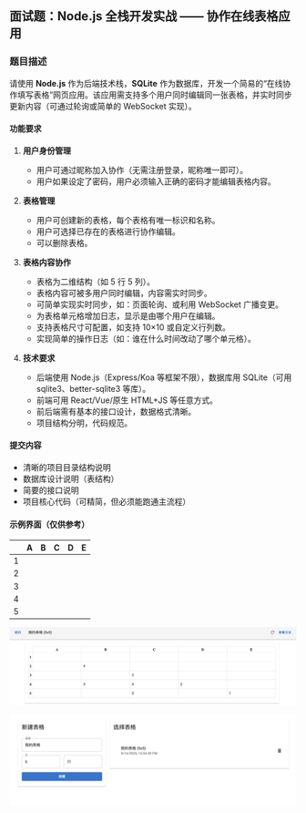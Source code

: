 ## 面试题：Node.js 全栈开发实战 —— 协作在线表格应用

### 题目描述

请使用 **Node.js** 作为后端技术栈，**SQLite** 作为数据库，开发一个简易的“在线协作填写表格”网页应用。该应用需支持多个用户同时编辑同一张表格，并实时同步更新内容（可通过轮询或简单的 WebSocket 实现）。

#### 功能要求

1. **用户身份管理**
   - 用户可通过昵称加入协作（无需注册登录，昵称唯一即可）。
   - 用户如果设定了密码，用户必须输入正确的密码才能编辑表格内容。

2. **表格管理**
   - 用户可创建新的表格，每个表格有唯一标识和名称。
   - 用户可选择已存在的表格进行协作编辑。
   - 可以删除表格。

3. **表格内容协作**
   - 表格为二维结构（如 5 行 5 列）。
   - 表格内容可被多用户同时编辑，内容需实时同步。
   - 可简单实现实时同步，如：页面轮询、或利用 WebSocket 广播变更。
   - 为表格单元格增加日志，显示是由哪个用户在编辑。
   - 支持表格尺寸可配置，如支持 10×10 或自定义行列数。
   - 实现简单的操作日志（如：谁在什么时间改动了哪个单元格）。

4. **技术要求**
   - 后端使用 Node.js（Express/Koa 等框架不限），数据库用 SQLite（可用 sqlite3、better-sqlite3 等库）。
   - 前端可用 React/Vue/原生 HTML+JS 等任意方式。
   - 前后端需有基本的接口设计，数据格式清晰。
   - 项目结构分明，代码规范。

#### 提交内容

- 清晰的项目目录结构说明
- 数据库设计说明（表结构）
- 简要的接口说明
- 项目核心代码（可精简，但必须能跑通主流程）

#### 示例界面（仅供参考）

|    | A   | B   | C   | D   | E   |
|----|-----|-----|-----|-----|-----|
| 1  |     |     |     |     |     |
| 2  |     |     |     |     |     |
| 3  |     |     |     |     |     |
| 4  |     |     |     |     |     |
| 5  |     |     |     |     |     |


![界面](界面image.png)

![菜单](菜单image.png)